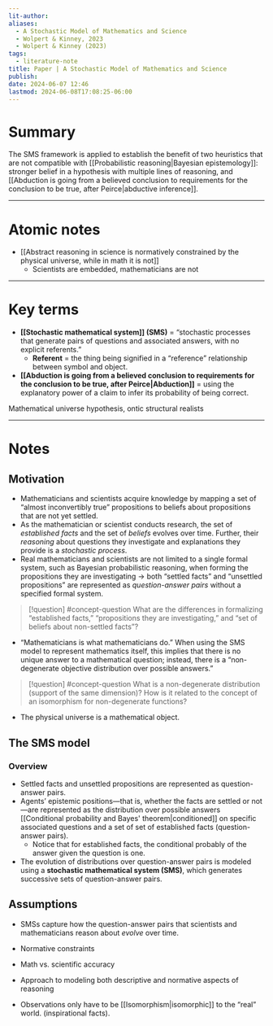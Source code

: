 ```yaml
---
lit-author: 
aliases:
  - A Stochastic Model of Mathematics and Science
  - Wolpert & Kinney, 2023
  - Wolpert & Kinney (2023)
tags:
  - literature-note
title: Paper | A Stochastic Model of Mathematics and Science
publish: 
date: 2024-06-07 12:46
lastmod: 2024-06-08T17:08:25-06:00
---
```

# Summary

The SMS framework is applied to establish the benefit of two heuristics that are not compatible with [[Probabilistic reasoning|Bayesian epistemology]]: stronger belief in a hypothesis with multiple lines of reasoning, and [[Abduction is going from a believed conclusion to requirements for the conclusion to be true, after Peirce|abductive inference]].

---
# Atomic notes

- [[Abstract reasoning in science is normatively constrained by the physical universe, while in math it is not]]
	- Scientists are embedded, mathematicians are not

---
# Key terms

- **[[Stochastic mathematical system]] (SMS)** = “stochastic processes that generate pairs of questions and associated answers, with no explicit referents.”
	- **Referent** = the thing being signified in a “reference” relationship between symbol and object.
- **[[Abduction is going from a believed conclusion to requirements for the conclusion to be true, after Peirce|Abduction]]** = using the explanatory power of a claim to infer its probability of being correct.

Mathematical universe hypothesis, ontic structural realists

---
# Notes

## Motivation

- Mathematicians and scientists acquire knowledge by mapping a set of “almost inconvertibly true” propositions to beliefs about propositions that are not yet settled.
- As the mathematician or scientist conducts research, the set of *established facts* and the set of *beliefs* evolves over time. Further, their *reasoning* about questions they investigate and explanations they provide is a *stochastic process*.
- Real mathematicians and scientists are not limited to a single formal system, such as Bayesian probabilistic reasoning, when forming the propositions they are investigating $\to$ both “settled facts” and “unsettled propositions” are represented as *question-answer pairs* without a specified formal system.

>[!question] #concept-question What are the differences in formalizing “established facts,” “propositions they are investigating,” and “set of beliefs about non-settled facts”?

- “Mathematicians is what mathematicians do.” When using the SMS model to represent mathematics itself, this implies that there is no unique answer to a mathematical question; instead, there is a “non-degenerate objective distribution over possible answers.”

>[!question] #concept-question What is a non-degenerate distribution (support of the same dimension)? How is it related to the concept of an isomorphism for non-degenerate functions?

- The physical universe is a mathematical object.

## The SMS model

### Overview

- Settled facts and unsettled propositions are represented as question-answer pairs.
- Agents’ epistemic positions—that is, whether the facts are settled or not—are represented as the distribution over possible answers [[Conditional probability and Bayes' theorem|conditioned]] on specific associated questions and a set of set of established facts (question-answer pairs).
	- Notice that for established facts, the conditional probably of the answer given the question is one.
- The evolution of distributions over question-answer pairs is modeled using a **stochastic mathematical system (SMS)**, which generates successive sets of question-answer pairs.


## Assumptions





- SMSs capture how the question-answer pairs that scientists and mathematicians reason about *evolve* over time.


- Normative constraints
- Math vs. scientific accuracy
- Approach to modeling both descriptive and normative aspects of reasoning

- Observations only have to be [[Isomorphism|isomorphic]] to the “real” world. (inspirational facts).